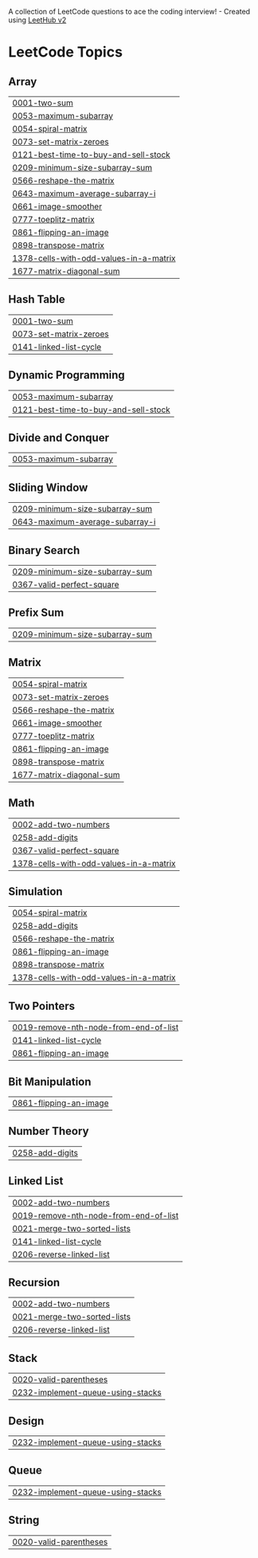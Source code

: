 A collection of LeetCode questions to ace the coding interview! - Created using [LeetHub v2](https://github.com/arunbhardwaj/LeetHub-2.0)
<!---LeetCode Topics Start-->
# LeetCode Topics
## Array
|  |
| ------- |
| [0001-two-sum](https://github.com/vivekreddii/leetcode/tree/master/0001-two-sum) |
| [0053-maximum-subarray](https://github.com/vivekreddii/leetcode/tree/master/0053-maximum-subarray) |
| [0054-spiral-matrix](https://github.com/vivekreddii/leetcode/tree/master/0054-spiral-matrix) |
| [0073-set-matrix-zeroes](https://github.com/vivekreddii/leetcode/tree/master/0073-set-matrix-zeroes) |
| [0121-best-time-to-buy-and-sell-stock](https://github.com/vivekreddii/leetcode/tree/master/0121-best-time-to-buy-and-sell-stock) |
| [0209-minimum-size-subarray-sum](https://github.com/vivekreddii/leetcode/tree/master/0209-minimum-size-subarray-sum) |
| [0566-reshape-the-matrix](https://github.com/vivekreddii/leetcode/tree/master/0566-reshape-the-matrix) |
| [0643-maximum-average-subarray-i](https://github.com/vivekreddii/leetcode/tree/master/0643-maximum-average-subarray-i) |
| [0661-image-smoother](https://github.com/vivekreddii/leetcode/tree/master/0661-image-smoother) |
| [0777-toeplitz-matrix](https://github.com/vivekreddii/leetcode/tree/master/0777-toeplitz-matrix) |
| [0861-flipping-an-image](https://github.com/vivekreddii/leetcode/tree/master/0861-flipping-an-image) |
| [0898-transpose-matrix](https://github.com/vivekreddii/leetcode/tree/master/0898-transpose-matrix) |
| [1378-cells-with-odd-values-in-a-matrix](https://github.com/vivekreddii/leetcode/tree/master/1378-cells-with-odd-values-in-a-matrix) |
| [1677-matrix-diagonal-sum](https://github.com/vivekreddii/leetcode/tree/master/1677-matrix-diagonal-sum) |
## Hash Table
|  |
| ------- |
| [0001-two-sum](https://github.com/vivekreddii/leetcode/tree/master/0001-two-sum) |
| [0073-set-matrix-zeroes](https://github.com/vivekreddii/leetcode/tree/master/0073-set-matrix-zeroes) |
| [0141-linked-list-cycle](https://github.com/vivekreddii/leetcode/tree/master/0141-linked-list-cycle) |
## Dynamic Programming
|  |
| ------- |
| [0053-maximum-subarray](https://github.com/vivekreddii/leetcode/tree/master/0053-maximum-subarray) |
| [0121-best-time-to-buy-and-sell-stock](https://github.com/vivekreddii/leetcode/tree/master/0121-best-time-to-buy-and-sell-stock) |
## Divide and Conquer
|  |
| ------- |
| [0053-maximum-subarray](https://github.com/vivekreddii/leetcode/tree/master/0053-maximum-subarray) |
## Sliding Window
|  |
| ------- |
| [0209-minimum-size-subarray-sum](https://github.com/vivekreddii/leetcode/tree/master/0209-minimum-size-subarray-sum) |
| [0643-maximum-average-subarray-i](https://github.com/vivekreddii/leetcode/tree/master/0643-maximum-average-subarray-i) |
## Binary Search
|  |
| ------- |
| [0209-minimum-size-subarray-sum](https://github.com/vivekreddii/leetcode/tree/master/0209-minimum-size-subarray-sum) |
| [0367-valid-perfect-square](https://github.com/vivekreddii/leetcode/tree/master/0367-valid-perfect-square) |
## Prefix Sum
|  |
| ------- |
| [0209-minimum-size-subarray-sum](https://github.com/vivekreddii/leetcode/tree/master/0209-minimum-size-subarray-sum) |
## Matrix
|  |
| ------- |
| [0054-spiral-matrix](https://github.com/vivekreddii/leetcode/tree/master/0054-spiral-matrix) |
| [0073-set-matrix-zeroes](https://github.com/vivekreddii/leetcode/tree/master/0073-set-matrix-zeroes) |
| [0566-reshape-the-matrix](https://github.com/vivekreddii/leetcode/tree/master/0566-reshape-the-matrix) |
| [0661-image-smoother](https://github.com/vivekreddii/leetcode/tree/master/0661-image-smoother) |
| [0777-toeplitz-matrix](https://github.com/vivekreddii/leetcode/tree/master/0777-toeplitz-matrix) |
| [0861-flipping-an-image](https://github.com/vivekreddii/leetcode/tree/master/0861-flipping-an-image) |
| [0898-transpose-matrix](https://github.com/vivekreddii/leetcode/tree/master/0898-transpose-matrix) |
| [1677-matrix-diagonal-sum](https://github.com/vivekreddii/leetcode/tree/master/1677-matrix-diagonal-sum) |
## Math
|  |
| ------- |
| [0002-add-two-numbers](https://github.com/vivekreddii/leetcode/tree/master/0002-add-two-numbers) |
| [0258-add-digits](https://github.com/vivekreddii/leetcode/tree/master/0258-add-digits) |
| [0367-valid-perfect-square](https://github.com/vivekreddii/leetcode/tree/master/0367-valid-perfect-square) |
| [1378-cells-with-odd-values-in-a-matrix](https://github.com/vivekreddii/leetcode/tree/master/1378-cells-with-odd-values-in-a-matrix) |
## Simulation
|  |
| ------- |
| [0054-spiral-matrix](https://github.com/vivekreddii/leetcode/tree/master/0054-spiral-matrix) |
| [0258-add-digits](https://github.com/vivekreddii/leetcode/tree/master/0258-add-digits) |
| [0566-reshape-the-matrix](https://github.com/vivekreddii/leetcode/tree/master/0566-reshape-the-matrix) |
| [0861-flipping-an-image](https://github.com/vivekreddii/leetcode/tree/master/0861-flipping-an-image) |
| [0898-transpose-matrix](https://github.com/vivekreddii/leetcode/tree/master/0898-transpose-matrix) |
| [1378-cells-with-odd-values-in-a-matrix](https://github.com/vivekreddii/leetcode/tree/master/1378-cells-with-odd-values-in-a-matrix) |
## Two Pointers
|  |
| ------- |
| [0019-remove-nth-node-from-end-of-list](https://github.com/vivekreddii/leetcode/tree/master/0019-remove-nth-node-from-end-of-list) |
| [0141-linked-list-cycle](https://github.com/vivekreddii/leetcode/tree/master/0141-linked-list-cycle) |
| [0861-flipping-an-image](https://github.com/vivekreddii/leetcode/tree/master/0861-flipping-an-image) |
## Bit Manipulation
|  |
| ------- |
| [0861-flipping-an-image](https://github.com/vivekreddii/leetcode/tree/master/0861-flipping-an-image) |
## Number Theory
|  |
| ------- |
| [0258-add-digits](https://github.com/vivekreddii/leetcode/tree/master/0258-add-digits) |
## Linked List
|  |
| ------- |
| [0002-add-two-numbers](https://github.com/vivekreddii/leetcode/tree/master/0002-add-two-numbers) |
| [0019-remove-nth-node-from-end-of-list](https://github.com/vivekreddii/leetcode/tree/master/0019-remove-nth-node-from-end-of-list) |
| [0021-merge-two-sorted-lists](https://github.com/vivekreddii/leetcode/tree/master/0021-merge-two-sorted-lists) |
| [0141-linked-list-cycle](https://github.com/vivekreddii/leetcode/tree/master/0141-linked-list-cycle) |
| [0206-reverse-linked-list](https://github.com/vivekreddii/leetcode/tree/master/0206-reverse-linked-list) |
## Recursion
|  |
| ------- |
| [0002-add-two-numbers](https://github.com/vivekreddii/leetcode/tree/master/0002-add-two-numbers) |
| [0021-merge-two-sorted-lists](https://github.com/vivekreddii/leetcode/tree/master/0021-merge-two-sorted-lists) |
| [0206-reverse-linked-list](https://github.com/vivekreddii/leetcode/tree/master/0206-reverse-linked-list) |
## Stack
|  |
| ------- |
| [0020-valid-parentheses](https://github.com/vivekreddii/leetcode/tree/master/0020-valid-parentheses) |
| [0232-implement-queue-using-stacks](https://github.com/vivekreddii/leetcode/tree/master/0232-implement-queue-using-stacks) |
## Design
|  |
| ------- |
| [0232-implement-queue-using-stacks](https://github.com/vivekreddii/leetcode/tree/master/0232-implement-queue-using-stacks) |
## Queue
|  |
| ------- |
| [0232-implement-queue-using-stacks](https://github.com/vivekreddii/leetcode/tree/master/0232-implement-queue-using-stacks) |
## String
|  |
| ------- |
| [0020-valid-parentheses](https://github.com/vivekreddii/leetcode/tree/master/0020-valid-parentheses) |
<!---LeetCode Topics End-->